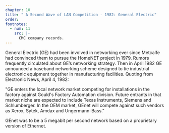 ```yaml
---
chapter: 10
title: " A Second Wave of LAN Competition - 1982: General Electric"
order: 
footnotes:
  - num: 11
    src: |-
      CMC company records.
---
```


General Electric (GE) had been involved in networking ever since Metcalfe had convinced them to pursue the HomeNET project in 1979. Rumors frequently circulated about GE’s networking strategy. Then in April 1982 GE announced a baseband networking scheme designed to tie industrial electronic equipment together in manufacturing facilities. Quoting from Electronic News, April 4, 1982:

"GE enters the local network market competing for installations in the factory against Gould's Factory Automation division. Future entrants in that market niche are expected to include Texas Instruments, Siemens and Schlumberger. In the OEM market, GEnet will compete against such vendors as Xerox, Sytek, Amdax and Ungermann-Bass."

GEnet was to be a 5 megabit per second network based on a proprietary version of Ethernet.
